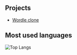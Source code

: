 ## Projects

- [Wordle clone](https://hros19.github.io/Wordle/)

## Most used languages

![Top Langs](https://github-readme-stats.vercel.app/api/top-langs/?username=hros19&theme=tokyonight)
